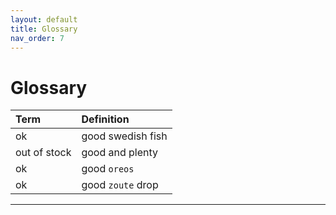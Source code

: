 ```yaml
---
layout: default
title: Glossary
nav_order: 7
---
```


# Glossary

| Term                       | Definition                        | 
|:---------------------------|:----------------------------------|
| ok                         | good swedish fish                 |
| out of stock               | good and plenty                   |
| ok                         | good `oreos`                      |
| ok                         | good `zoute` drop                 |

---

